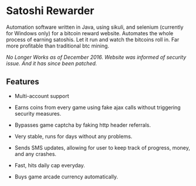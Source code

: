 # Satoshi Rewarder

Automation software written in Java, using sikuli, and selenium (currently for Windows only) for a bitcoin reward website.  Automates the whole process of earning satoshis.  Let it run and watch the bitcoins roll in.  Far more profitable than traditional btc mining.

*No Longer Works as of December 2016.  Website was informed of security issue.  And it has since been patched.*

## Features

* Multi-account support

* Earns coins from every game using fake ajax calls without triggering security measures.

* Bypasses game captcha by faking http header referrals.

* Very stable, runs for days without any problems.

* Sends SMS updates, allowing for user to keep track of progress, money, and any crashes.

* Fast, hits daily cap everyday.

* Buys game arcade currency automatically.
